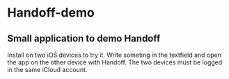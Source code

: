 # Handoff-demo
## Small application to demo Handoff
Install on two iOS devices to try it. Write someting in the textfield and open the app on the other device with Handoff. The two devices must be logged in the same iCloud account.
